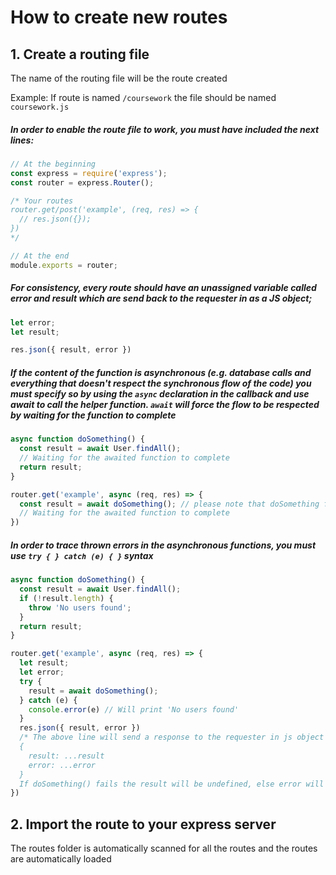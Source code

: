 # How to create new routes

## 1. Create a routing file

The name of the routing file will be the route created

Example: If route is named `/coursework` the file should be named `coursework.js`

##### In order to enable the route file to work, you must have included the next lines:
```javascript
// At the beginning
const express = require('express');
const router = express.Router();

/* Your routes
router.get/post('example', (req, res) => {
  // res.json({});
})
*/

// At the end
module.exports = router;
```

##### For consistency, every route should have an unassigned variable called error and result which are send back to the requester in as a JS object;
```javascript
let error;
let result;

res.json({ result, error })
```

##### If the content of the function is asynchronous (e.g. database calls and everything that doesn't respect the synchronous flow of the code) you must specify so by using the `async` declaration in the callback and use await to call the helper function. `await` will force the flow to be respected by waiting for the function to complete
```javascript
async function doSomething() {
  const result = await User.findAll();
  // Waiting for the awaited function to complete
  return result;
}

router.get('example', async (req, res) => {
  const result = await doSomething(); // please note that doSomething function must be async as well
  // Waiting for the awaited function to complete
})
```

##### In order to trace thrown errors in the asynchronous functions, you must use `try { } catch (e) { }` syntax
```javascript
async function doSomething() {
  const result = await User.findAll();
  if (!result.length) {
    throw 'No users found';
  }
  return result;
}

router.get('example', async (req, res) => {
  let result;
  let error;
  try {
    result = await doSomething();
  } catch (e) {
    console.error(e) // Will print 'No users found'
  }
  res.json({ result, error })
  /* The above line will send a response to the requester in js object format:
  {
    result: ...result
    error: ...error
  }
  If doSomething() fails the result will be undefined, else error will be undefined */
})
```

## 2. Import the route to your express server

The routes folder is automatically scanned for all the routes and the routes are automatically loaded
